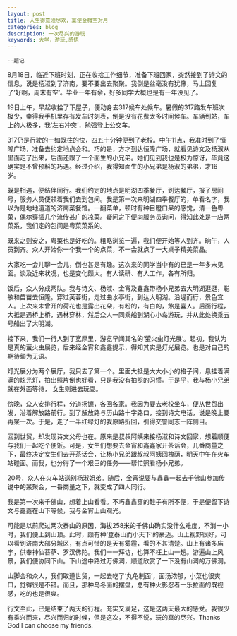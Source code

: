 ```yaml
---
layout: post
title: 人生得意须尽欢，莫使金樽空对月
categories: blog
description: 一次尽兴的游玩
keywords: 大学，游玩,感悟
---
```


`
    --题记
`

8月18日，临近下班时刻，正在收拾工作细节，准备下班回家，突然接到了诗文的信息，说是杨淑到了济南，要不要出去聚聚。我倒是丝毫没有犹豫，马上回复了‘好啊，周末有空’。毕业一年有余，好多同学大概也是有一年没见了。

19日上午，早起收拾了下屋子，便动身去317候车处候车。暑假的317路发车班次极少，幸得我手机里存有发车时刻表，倒是没有花费太多时间候车。车辆到站，车上的人极多，我‘左右冲突’，勉强登上公交车。

317仍是行驶的一如既往的快，四五十分钟便到了老校。中午11点，我准时到了恒隆广场，准备去约定地点会和。巧的是，方才到达恒隆广场，就看见诗文及杨淑从里面走了出来，后面还跟了一个面生的小兄弟。她们见到我也是极为惊讶，毕竟这确实是不曾预料的巧遇。经过介绍，我得知面生的小兄弟是杨淑的弟弟，才16岁。

既是相遇，便结伴同行。我们约定的地点是明湖四季餐厅，到达餐厅，报了房间号，服务人员便领着我们去到包间。我是第一次来明湖四季餐厅的，单看名字，我以为是地地道道的济南菜餐馆。一翻菜单，顿时有种目瞪口呆的感觉，清一色粤菜，偶尔穿插几个流传甚广的凉菜。疑问之下便向服务员询问，得知此处是一店两菜系，我们定的包间是粤菜菜系的。

既来之则安之，粤菜也是好吃的。粗略浏览一遍，我们便开始等人到齐。晌午，人员到齐。众人开始你一个我一个的点菜，不一会就点了一大桌子精美菜品。

大家吃一会儿聊一会儿，倒也甚是有趣。这次来的同学当中有的已是一年多未见面。谈及近来状况，也是变化颇大。有人读研、有人工作，各有所归。

饭后，众人分成两队。我与诗文、杨淑、金宵及鑫鑫带杨小兄弟去大明湖逛逛，聪敏和苗苗去恒隆。穿过芙蓉街，走过曲水亭街，到达大明湖。沿堤而行，景色宜人。上次来未曾开的荷花也是露出花朵，有粉的，有白的，煞是喜人。后面行程，大抵是遇桥上桥，遇林穿林，然后众人一同乘船到湖心小岛游玩，并从此处换乘五号船出了大明湖。

接下来，我们一行人到了宽厚里，游览早闻其名的‘萤火虫灯光展’。起初，我认为是真的萤火虫展览，后来经金宵和鑫鑫提示，得知其实是灯光展览。也是对自己的期待颇为无语。

灯光展分为两个展厅，我只去了第一个。里面大抵是大大小小的格子间，悬挂着满满的炫光灯，拍出照片倒也好看，只是我没有拍照的习惯。于是乎，我与杨小兄弟就在外面等待， 女生则进去玩耍。

傍晚，众人安排行程，分道扬镳，各回各家。我因为要去老校坐车，便从世贸出发，沿着解放路前行。到了解放路与历山路十字路口，接到诗文电话，说是晚上要再聚一次。于是，走了一半红绿灯的我原路折回，引得交警同志一阵侧目。

回到世贸，却发现诗文父母也在。原来是叔叔阿姨来接杨淑和诗文回家，想着顺便与我们一起吃个便饭。可是，女生们想要去金宵和鑫鑫家开茶话会，几番商量之下，最终决定女生们去开茶话会，让杨小兄弟跟叔叔阿姨回槐荫，明天中午在火车站碰面。而我，也分得了一个艰巨的任务——帮忙照看杨小兄弟。

20号，众人在火车站送别杨淑姐弟。随后，金宵说要与鑫鑫一起去千佛山参加传说中的某聚会，一番商量之下，就变成了四人同行。

我是第一次来千佛山，想着上山看看。不巧鑫鑫穿的鞋子有所不便，于是便留下诗文与鑫鑫在山下等候，我与金宵上山观光。

可能是以前爬过两次泰山的原因，海拔258米的千佛山确实没什么难度，不消一小时，我们便上到山顶。此时，颇有种‘登泰山而小天下’的豪迈。山上视野很好，可以看到济南大部分城区，有点可惜的是天有雾霾，看的不甚清楚。山上有诸多庙宇，供奉神仙菩萨、罗汉佛陀。我们一一拜访，也算不枉上山一趟。游遍山上风景，我们便协同下山。下山途中路过万佛洞，顺道欣赏了一下没有山洞的万佛洞。

山脚会和众人，我们取道世贸，一起去吃了‘丸龟制面’，面汤浓郁，小菜也很爽口，觉得很是不错。而且，那种乌冬面的摆盘，总有种火影忍者一乐拉面的既视感，吃的也是很爽。

行文至此，已是结束了两天的行程。充实又满足，这是这两天最大的感受。我很少有乘兴而来，尽兴而归的时候，但是这次，不得不说，玩的真的尽兴。Thanks God I can choose my friends.
